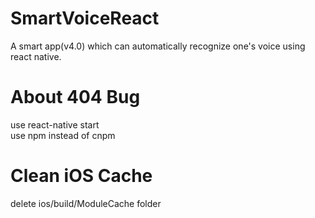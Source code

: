 # SmartVoiceReact
A smart app(v4.0) which can automatically recognize one's voice using react native.

# About 404 Bug
use react-native start<br>
use npm instead of cnpm

# Clean iOS Cache
delete ios/build/ModuleCache folder
